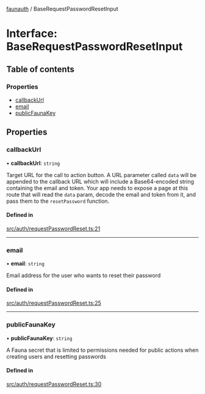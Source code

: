 [faunauth](../index.md) / BaseRequestPasswordResetInput

# Interface: BaseRequestPasswordResetInput

## Table of contents

### Properties

- [callbackUrl](BaseRequestPasswordResetInput.md#callbackurl)
- [email](BaseRequestPasswordResetInput.md#email)
- [publicFaunaKey](BaseRequestPasswordResetInput.md#publicfaunakey)

## Properties

### callbackUrl

• **callbackUrl**: `string`

Target URL for the call to action button. A URL parameter called `data` will be appended to
the callback URL which will include a Base64-encoded string containing the email and token.
Your app needs to expose a page at this route that will read the `data` param, decode the
email and token from it, and pass them to the `resetPassword` function.

#### Defined in

[src/auth/requestPasswordReset.ts:21](https://github.com/alexnitta/faunauth/blob/380e952/src/auth/requestPasswordReset.ts#L21)

___

### email

• **email**: `string`

Email address for the user who wants to reset their password

#### Defined in

[src/auth/requestPasswordReset.ts:25](https://github.com/alexnitta/faunauth/blob/380e952/src/auth/requestPasswordReset.ts#L25)

___

### publicFaunaKey

• **publicFaunaKey**: `string`

A Fauna secret that is limited to permissions needed for public actions when creating users
and resetting passwords

#### Defined in

[src/auth/requestPasswordReset.ts:30](https://github.com/alexnitta/faunauth/blob/380e952/src/auth/requestPasswordReset.ts#L30)
